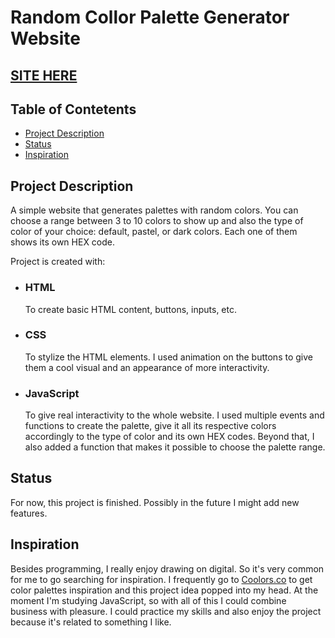 # Random Collor Palette Generator Website

## [SITE HERE](https://isabdch.github.io/random-color-palette-generator/)

## Table of Contetents

- [Project Description](#project-description)
- [Status](#status)
- [Inspiration](#inspiration)

## Project Description

A simple website that generates palettes with random colors. You can choose a range between 3 to 10 colors to show up and also the type of color of your choice: default, pastel, or dark colors. Each one of them shows its own HEX code.

Project is created with:

- ### HTML

  To create basic HTML content, buttons, inputs, etc.

- ### CSS

  To stylize the HTML elements. I used animation on the buttons to give them a cool visual and an appearance of more interactivity.

- ### JavaScript

  To give real interactivity to the whole website. I used multiple events and functions to create the palette, give it all its respective colors accordingly to the type of color and its own HEX codes. Beyond that, I also added a function that makes it possible to choose the palette range.

## Status

For now, this project is finished. Possibly in the future I might add new features.

## Inspiration

Besides programming, I really enjoy drawing on digital. So it's very common for me to go searching for inspiration. I frequently go to [Coolors.co](https://coolors.co/) to get color palettes inspiration and this project idea popped into my head. At the moment I'm studying JavaScript, so with all of this I could combine business with pleasure. I could practice my skills and also enjoy the project because it's related to something I like.
